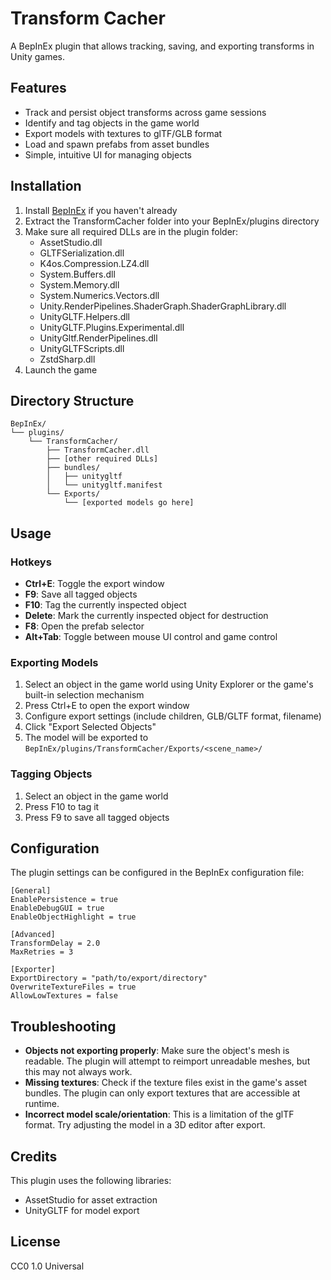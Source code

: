 # Transform Cacher

A BepInEx plugin that allows tracking, saving, and exporting transforms in Unity games.

## Features

- Track and persist object transforms across game sessions
- Identify and tag objects in the game world
- Export models with textures to glTF/GLB format
- Load and spawn prefabs from asset bundles
- Simple, intuitive UI for managing objects

## Installation

1. Install [BepInEx](https://github.com/BepInEx/BepInEx) if you haven't already
2. Extract the TransformCacher folder into your BepInEx/plugins directory
3. Make sure all required DLLs are in the plugin folder:
   - AssetStudio.dll
   - GLTFSerialization.dll
   - K4os.Compression.LZ4.dll
   - System.Buffers.dll
   - System.Memory.dll
   - System.Numerics.Vectors.dll
   - Unity.RenderPipelines.ShaderGraph.ShaderGraphLibrary.dll
   - UnityGLTF.Helpers.dll
   - UnityGLTF.Plugins.Experimental.dll
   - UnityGltf.RenderPipelines.dll
   - UnityGLTFScripts.dll
   - ZstdSharp.dll
4. Launch the game

## Directory Structure

```
BepInEx/
└── plugins/
    └── TransformCacher/
        ├── TransformCacher.dll
        ├── [other required DLLs]
        ├── bundles/
        │   ├── unitygltf
        │   └── unitygltf.manifest
        └── Exports/
            └── [exported models go here]
```

## Usage

### Hotkeys

- **Ctrl+E**: Toggle the export window
- **F9**: Save all tagged objects
- **F10**: Tag the currently inspected object
- **Delete**: Mark the currently inspected object for destruction
- **F8**: Open the prefab selector
- **Alt+Tab**: Toggle between mouse UI control and game control

### Exporting Models

1. Select an object in the game world using Unity Explorer or the game's built-in selection mechanism
2. Press Ctrl+E to open the export window
3. Configure export settings (include children, GLB/GLTF format, filename)
4. Click "Export Selected Objects"
5. The model will be exported to `BepInEx/plugins/TransformCacher/Exports/<scene_name>/`

### Tagging Objects

1. Select an object in the game world
2. Press F10 to tag it
3. Press F9 to save all tagged objects

## Configuration

The plugin settings can be configured in the BepInEx configuration file:

```
[General]
EnablePersistence = true
EnableDebugGUI = true
EnableObjectHighlight = true

[Advanced]
TransformDelay = 2.0
MaxRetries = 3

[Exporter]
ExportDirectory = "path/to/export/directory"
OverwriteTextureFiles = true
AllowLowTextures = false
```

## Troubleshooting

- **Objects not exporting properly**: Make sure the object's mesh is readable. The plugin will attempt to reimport unreadable meshes, but this may not always work.
- **Missing textures**: Check if the texture files exist in the game's asset bundles. The plugin can only export textures that are accessible at runtime.
- **Incorrect model scale/orientation**: This is a limitation of the glTF format. Try adjusting the model in a 3D editor after export.

## Credits

This plugin uses the following libraries:
- AssetStudio for asset extraction
- UnityGLTF for model export

## License

CC0 1.0 Universal
